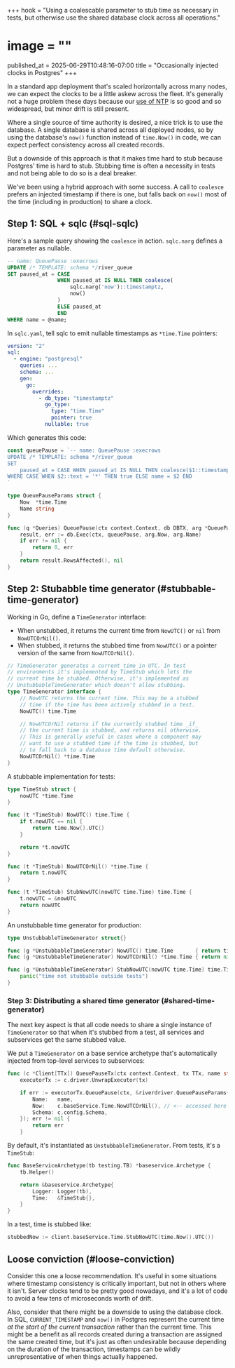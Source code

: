 +++
hook = "Using a coalescable parameter to stub time as necessary in tests, but otherwise use the shared database clock across all operations."
# image = ""
published_at = 2025-06-29T10:48:16-07:00
title = "Occasionally injected clocks in Postgres"
+++

In a standard app deployment that's scaled horizontally across many nodes, we can expect the clocks to be a little askew across the fleet. It's generally not a huge problem these days because our [use of NTP](https://en.wikipedia.org/wiki/Network_Time_Protocol) is so good and so widespread, but minor drift is still present.

Where a single source of time authority is desired, a nice trick is to use the database. A single database is shared across all deployed nodes, so by using the database's `now()` function instead of `time.Now()` in code, we can expect perfect consistency across all created records.

But a downside of this approach is that it makes time hard to stub because Postgres' time is hard to stub. Stubbing time is often a necessity in tests and not being able to do so is a deal breaker.

We've been using a hybrid approach with some success. A call to `coalesce` prefers an injected timestamp if there is one, but falls back on `now()` most of the time (including in production) to share a clock.

## Step 1: SQL + sqlc (#sql-sqlc)

Here's a sample query showing the `coalesce` in action. `sqlc.narg` defines a parameter as nullable.

``` sql
-- name: QueuePause :execrows
UPDATE /* TEMPLATE: schema */river_queue
SET paused_at = CASE
                WHEN paused_at IS NULL THEN coalesce(
                    sqlc.narg('now')::timestamptz,
                    now()
                )
                ELSE paused_at
                END
WHERE name = @name;
```

In `sqlc.yaml`, tell sqlc to emit nullable timestamps as `*time.Time` pointers:

``` yaml
version: "2"
sql:
  - engine: "postgresql"
    queries: ...
    schema: ...
    gen:
      go:
        overrides:
          - db_type: "timestamptz"
            go_type:
              type: "time.Time"
              pointer: true
            nullable: true
```

Which generates this code:

``` go
const queuePause = `-- name: QueuePause :execrows
UPDATE /* TEMPLATE: schema */river_queue
SET
    paused_at = CASE WHEN paused_at IS NULL THEN coalesce($1::timestamptz, now()) ELSE paused_at END
WHERE CASE WHEN $2::text = '*' THEN true ELSE name = $2 END
`

type QueuePauseParams struct {
    Now  *time.Time
    Name string
}

func (q *Queries) QueuePause(ctx context.Context, db DBTX, arg *QueuePauseParams) (int64, error) {
    result, err := db.Exec(ctx, queuePause, arg.Now, arg.Name)
    if err != nil {
        return 0, err
    }
    return result.RowsAffected(), nil
}
```

## Step 2: Stubabble time generator (#stubbable-time-generator)

Working in Go, define a `TimeGenerator` interface:

* When unstubbed, it returns the current time from `NowUTC()` or `nil` from `NowUTCOrNil()`.
* When stubbed, it returns the stubbed time from `NowUTC()` or a pointer version of the same from `NowUTCOrNil()`.

``` go
// TimeGenerator generates a current time in UTC. In test
// environments it's implemented by TimeStub which lets the
// current time be stubbed. Otherwise, it's implemented as
// UnstubbableTimeGenerator which doesn't allow stubbing.
type TimeGenerator interface {
    // NowUTC returns the current time. This may be a stubbed
    // time if the time has been actively stubbed in a test.
    NowUTC() time.Time

    // NowUTCOrNil returns if the currently stubbed time _if_
    // the current time is stubbed, and returns nil otherwise.
    // This is generally useful in cases where a component may
    // want to use a stubbed time if the time is stubbed, but
    // to fall back to a database time default otherwise.
    NowUTCOrNil() *time.Time
}
```

A stubbable implementation for tests:

``` go
type TimeStub struct {
    nowUTC *time.Time
}

func (t *TimeStub) NowUTC() time.Time {
    if t.nowUTC == nil {
        return time.Now().UTC()
    }

    return *t.nowUTC
}

func (t *TimeStub) NowUTCOrNil() *time.Time {
    return t.nowUTC
}

func (t *TimeStub) StubNowUTC(nowUTC time.Time) time.Time {
    t.nowUTC = &nowUTC
    return nowUTC
}
```

An unstubbable time generator for production:

``` go
type UnstubbableTimeGenerator struct{}

func (g *UnstubbableTimeGenerator) NowUTC() time.Time       { return time.Now() }
func (g *UnstubbableTimeGenerator) NowUTCOrNil() *time.Time { return nil }

func (g *UnstubbableTimeGenerator) StubNowUTC(nowUTC time.Time) time.Time {
    panic("time not stubbable outside tests")
}
```

### Step 3: Distributing a shared time generator (#shared-time-generator)

The next key aspect is that all code needs to share a single instance of `TimeGenerator` so that when it's stubbed from a test, all services and subservices get the same stubbed value.

We put a `TimeGenerator` on a base service archetype that's automatically injected from top-level services to subservices:

``` go
func (c *Client[TTx]) QueuePauseTx(ctx context.Context, tx TTx, name string, opts *QueuePauseOpts) error {
    executorTx := c.driver.UnwrapExecutor(tx)

    if err := executorTx.QueuePause(ctx, &riverdriver.QueuePauseParams{
        Name:   name,
        Now:    c.baseService.Time.NowUTCOrNil(), // <-- accessed here
        Schema: c.config.Schema,
    }); err != nil {
        return err
    }
```

By default, it's instantiated as `UnstubbableTimeGenerator`. From tests, it's a `TimeStub`:

``` go
func BaseServiceArchetype(tb testing.TB) *baseservice.Archetype {
    tb.Helper()

    return &baseservice.Archetype{
        Logger: Logger(tb),
        Time:   &TimeStub{},
    }
}
```

In a test, time is stubbed like:

``` go
stubbedNow := client.baseService.Time.StubNowUTC(time.Now().UTC())
```

## Loose conviction (#loose-conviction)

Consider this one a loose recommendation. It's useful in some situations where timestamp consistency is critically important, but not in others where it isn't. Server clocks tend to be pretty good nowadays, and it's a lot of code to avoid a few tens of microseconds worth of drift.

Also, consider that there might be a downside to using the database clock. In SQL, `CURRENT_TIMESTAMP` and `now()` in Postgres represent the current time _at the start of the current transaction_ rather than the current time. This might be a benefit as all records created during a transaction are assigned the same created time, but it's just as often undesirable because depending on the duration of the transaction, timestamps can be wildly unrepresentative of when things actually happened.
